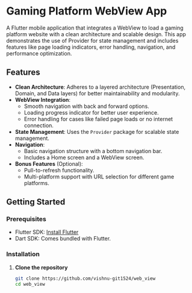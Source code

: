 # Gaming Platform WebView App

A Flutter mobile application that integrates a WebView to load a gaming platform website with a clean architecture and scalable design. This app demonstrates the use of Provider for state management and includes features like page loading indicators, error handling, navigation, and performance optimization.

## Features

- **Clean Architecture**: Adheres to a layered architecture (Presentation, Domain, and Data layers) for better maintainability and modularity.
- **WebView Integration**: 
  - Smooth navigation with back and forward options.
  - Loading progress indicator for better user experience.
  - Error handling for cases like failed page loads or no internet connection.
- **State Management**: Uses the `Provider` package for scalable state management.
- **Navigation**: 
  - Basic navigation structure with a bottom navigation bar.
  - Includes a Home screen and a WebView screen.
- **Bonus Features** (Optional):
  - Pull-to-refresh functionality.
  - Multi-platform support with URL selection for different game platforms.

## Getting Started

### Prerequisites

- Flutter SDK: [Install Flutter](https://flutter.dev/docs/get-started/install)
- Dart SDK: Comes bundled with Flutter.

### Installation

1. **Clone the repository**
   ```bash
   git clone https://github.com/vishnu-git1524/web_view
   cd web_view
